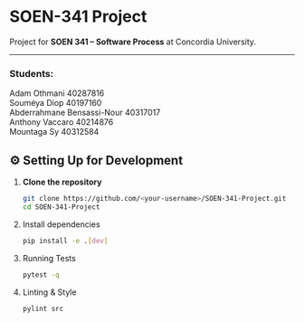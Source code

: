 # SOEN-341 Project

Project for **SOEN 341 – Software Process** at Concordia University.

---
### Students:
   Adam Othmani 40287816  
   Souméya Diop 40197160  
   Abderrahmane Bensassi-Nour 40317017  
   Anthony Vaccaro 40214876  
   Mountaga Sy 40312584

## ⚙️ Setting Up for Development

1. **Clone the repository**
   ```bash
   git clone https://github.com/<your-username>/SOEN-341-Project.git
   cd SOEN-341-Project

2. Install dependencies
   ```bash
   pip install -e .[dev]

3. Running Tests
   ```bash
   pytest -q

4. Linting & Style
   ```bash
   pylint src

